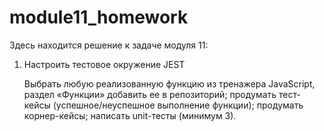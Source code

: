 # module11_homework

Здесь находится решение к задаче модуля 11: 

1. Настроить тестовое окружение JEST
   
   Выбрать любую реализованную функцию из тренажера JavaScript, раздел «Функции»
   добавить ее в репозиторий;
   продумать тест-кейсы (успешное/неуспешное выполнение функции);
   продумать корнер-кейсы; 
   написать unit-тесты (минимум 3).
